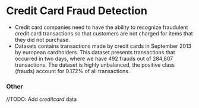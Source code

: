 # Credit Card Fraud Detection

 - Credit card companies need to have the ability to recognize fraudulent credit card transactions so that customers are not charged for items that they did not purchase.
 - Datasets contains transactions made by credit cards in September 2013 by european cardholders. This dataset presents transactions that occurred in two days, where we have 492 frauds out of 284,807 transactions. The dataset is highly unbalanced, the positive class (frauds) account for 0.172% of all transactions.


### Other 
 //TODO: Add _creditcard_ data
